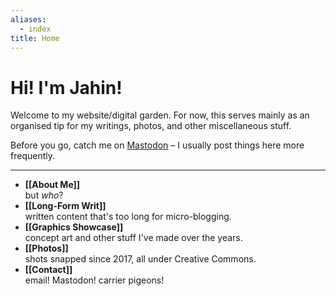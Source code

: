 ```yaml
---
aliases:
  - index
title: Home
---
```


<h1>Hi! I'm Jahin!</h1>

Welcome to my website/digital garden. For now, this serves mainly as an organised tip for my writings, photos, and other miscellaneous stuff.

Before you go, catch me on [Mastodon](http://mastodon.online/@jahinzee) – I usually post things here more frequently.

---

- **[[About Me]]**<br>but *who*?
- **[[Long-Form Writ]]**<br>written content that's too long for micro-blogging.
- **[[Graphics Showcase]]**<br>concept art and other stuff I've made over the years.
- **[[Photos]]**<br>shots snapped since 2017, all under Creative Commons.
- **[[Contact]]**<br>email! Mastodon! carrier pigeons!